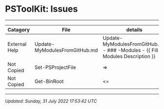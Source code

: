 ﻿# PSToolKit: Issues

---

| Catagory      | File                          | details                                                                       |
| ------------- | ----------------------------- | ----------------------------------------------------------------------------- |
| External Help | Update-MyModulesFromGitHub.md | Update-MyModulesFromGitHub.md - ### -Modules - {{ Fill Modules Description }} |
| Not Copied    | Set-PSProjectFile             | =>                                                                            |
| Not Copied    | Get-BinRoot                   | <=                                                                            |

---

*Updated: Sunday, 31 July 2022 17:53:42 UTC*
